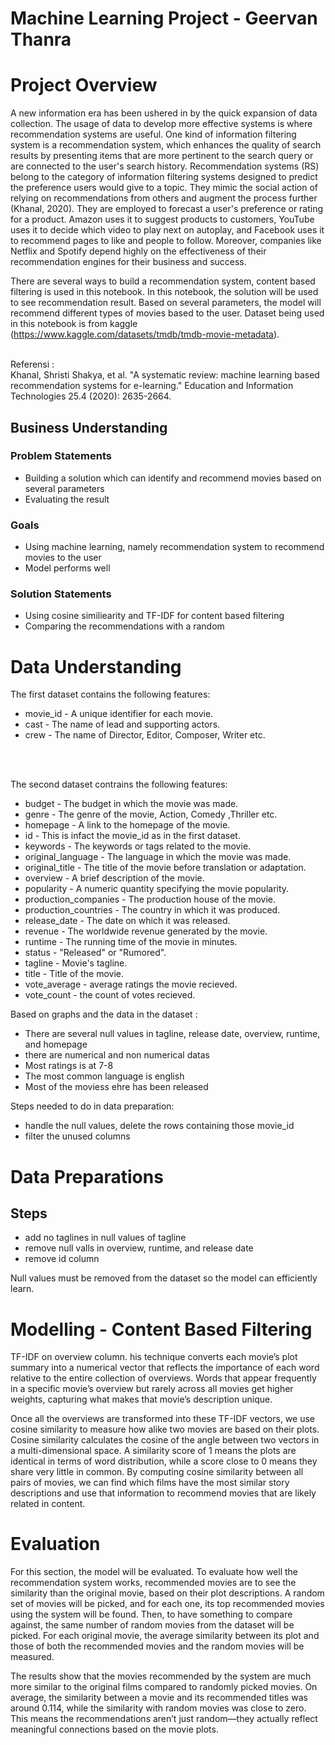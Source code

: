 # Machine Learning Project - Geervan Thanra

# Project Overview
A new information era has been ushered in by the quick expansion of data collection. The usage of data to develop more effective systems is where recommendation systems are useful.  One kind of information filtering system is a recommendation system, which enhances the quality of search results by presenting items that are more pertinent to the search query or are connected to the user's search history. Recommendation systems (RS) belong to the category of information filtering systems designed to predict the preference users would give to a topic. They mimic the social action of relying on recommendations from others and augment the process further (Khanal, 2020). They are employed to forecast a user's preference or rating for a product. Amazon uses it to suggest products to customers, YouTube uses it to decide which video to play next on autoplay, and Facebook uses it to recommend pages to like and people to follow. Moreover, companies like Netflix and Spotify depend highly on the effectiveness of their recommendation engines for their business and success.

There are several ways to build a recommendation system, content based filtering is used in this notebook. In this notebook, the solution will be used to see recommendation result. Based on several parameters, the model will recommend different types of movies based to the user. Dataset being used in this notebook is from kaggle (https://www.kaggle.com/datasets/tmdb/tmdb-movie-metadata).

<br>
Referensi :
<br>
Khanal, Shristi Shakya, et al. "A systematic review: machine learning based recommendation systems for e-learning." Education and Information Technologies 25.4 (2020): 2635-2664.


## Business Understanding

### Problem Statements
- Building a solution which can identify and recommend movies based on several parameters
- Evaluating the result

### Goals
- Using machine learning, namely recommendation system to recommend movies to the user
- Model performs well

### Solution Statements
- Using cosine similiearity and TF-IDF for content based filtering
- Comparing the recommendations with a random


# Data Understanding

The first dataset contains the following features:
<br>
- movie_id - A unique identifier for each movie.
- cast - The name of lead and supporting actors.
- crew - The name of Director, Editor, Composer, Writer etc.
<br>
<br>

The second dataset contrains the following features:
- budget - The budget in which the movie was made.
- genre - The genre of the movie, Action, Comedy ,Thriller etc.
- homepage - A link to the homepage of the movie.
- id - This is infact the movie_id as in the first dataset.
- keywords - The keywords or tags related to the movie.
- original_language - The language in which the movie was made.
- original_title - The title of the movie before translation or adaptation.
- overview - A brief description of the movie.
- popularity - A numeric quantity specifying the movie popularity.
- production_companies - The production house of the movie.
- production_countries - The country in which it was produced.
- release_date - The date on which it was released.
- revenue - The worldwide revenue generated by the movie.
- runtime - The running time of the movie in minutes.
- status - "Released" or "Rumored".
- tagline - Movie's tagline.
- title - Title of the movie.
- vote_average - average ratings the movie recieved.
- vote_count - the count of votes recieved.

Based on graphs and the data in the dataset :
- There are several null values in tagline, release date, overview, runtime, and homepage
- there are numerical and non numerical datas
- Most ratings is at 7-8
- The most common language is english
- Most of the moviess ehre has been released

Steps needed to do in data preparation:
-  handle the null values, delete the rows containing those movie_id
-  filter the unused columns

# Data Preparations

## Steps
- add no taglines in null values of tagline
- remove null valls in overview, runtime, and release date
- remove id column

Null values must be removed from the dataset so the model can efficiently learn.

# Modelling - Content Based Filtering

TF-IDF on overview column. his technique converts each movie’s plot summary into a numerical vector that reflects the importance of each word relative to the entire collection of overviews. Words that appear frequently in a specific movie’s overview but rarely across all movies get higher weights, capturing what makes that movie’s description unique.

Once all the overviews are transformed into these TF-IDF vectors, we use cosine similarity to measure how alike two movies are based on their plots. Cosine similarity calculates the cosine of the angle between two vectors in a multi-dimensional space. A similarity score of 1 means the plots are identical in terms of word distribution, while a score close to 0 means they share very little in common. By computing cosine similarity between all pairs of movies, we can find which films have the most similar story descriptions and use that information to recommend movies that are likely related in content.

# Evaluation
For this section, the model will be evaluated. To evaluate how well the recommendation system works, recommended movies are to see the similarity than the original movie, based on their plot descriptions. A random set of movies will be picked, and for each one, its top recommended movies using the system will be found. Then, to have something to compare against, the same number of random movies from the dataset will be picked. For each original movie, the average similarity between its plot and those of both the recommended movies and the random movies will be measured. 

The results show that the movies recommended by the system are much more similar to the original films compared to randomly picked movies. On average, the similarity between a movie and its recommended titles was around 0.114, while the similarity with random movies was close to zero. This means the recommendations aren’t just random—they actually reflect meaningful connections based on the movie plots. 